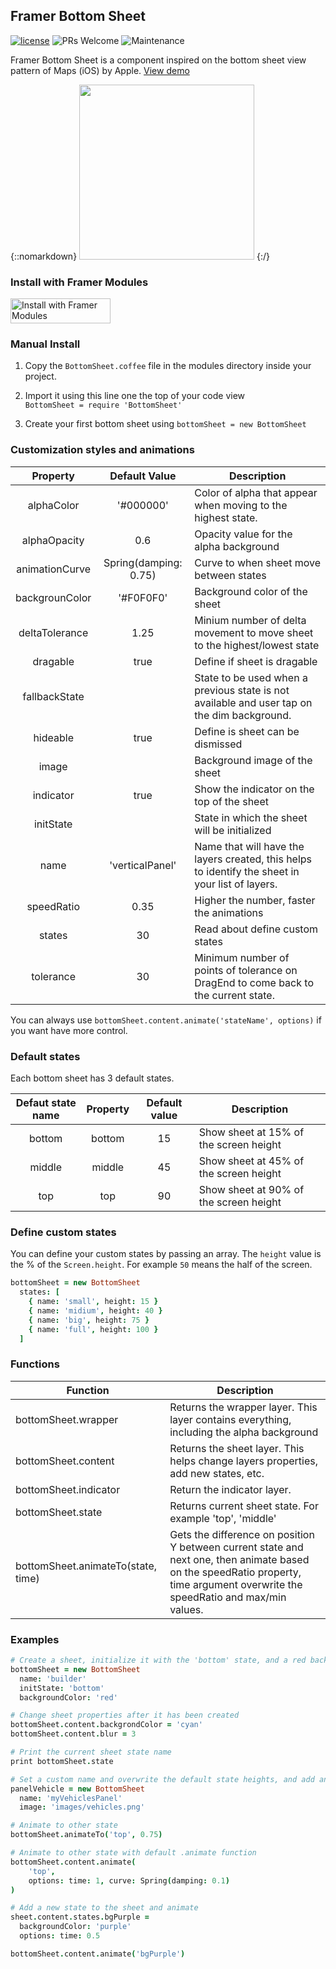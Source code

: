 ## Framer Bottom Sheet
[![license](https://img.shields.io/github/license/bpxl-labs/RemoteLayer.svg)](https://opensource.org/licenses/MIT)
![PRs Welcome](https://img.shields.io/badge/PRs-welcome-brightgreen.svg)
![Maintenance](https://img.shields.io/maintenance/yes/2018.svg)

Framer Bottom Sheet is a component inspired on the bottom sheet view pattern of Maps (iOS) by Apple. 
[View demo](https://framer.cloud/nDHim)

{::nomarkdown}
<img src="https://raw.githubusercontent.com/NocheVolta/FramerBottomSheet/master/bottomSheet.gif" width="280"/>
{:/}

### Install with Framer Modules

<a href='https://open.framermodules.com/Bottom Sheet'>
  <img alt='Install with Framer Modules'
  src='https://www.framermodules.com/assets/badge@2x.png' width='160' height='40' />
</a>

### Manual Install

1. Copy the `BottomSheet.coffee` file in the modules directory inside your project.

2. Import it using this line one the top of your code view   
`BottomSheet = require 'BottomSheet'`

3. Create your first bottom sheet using
`bottomSheet = new BottomSheet`

### Customization styles and animations

|    Property    | Default Value | Description                              |
| :------------: | :-----------: | ---------------------------------------- |
|   alphaColor   |    '#000000'    | Color of alpha that appear when moving to the highest state. |
|   alphaOpacity |    0.6        | Opacity value for the alpha background |
| animationCurve | Spring(damping: 0.75) | Curve to when sheet move between states |
| backgrounColor |    '#F0F0F0'    | Background color of the sheet            |
| deltaTolerance | 1.25           |  Minium number of delta movement to move sheet to the highest/lowest state |
|      dragable  | true          | Define if sheet is dragable |
| fallbackState  |              | State to be used when a previous state is not available and user tap on the dim background.  |
| hideable      | true           |  Define is sheet can be dismissed |
|     image      |               | Background image of the sheet            |
|      indicator | true          | Show the indicator on the top of the sheet |
|   initState    |               | State in which the sheet will be initialized |
|      name      | 'verticalPanel' | Name that will have the layers created, this helps to identify the sheet in your list of layers. |
| speedRatio     | 0.35         | Higher the number, faster the animations |
| states      | 30              | Read about define custom states  |
| tolerance      | 30           | Minimum number of points of tolerance on DragEnd to come back to the current state.  |

You can always use `bottomSheet.content.animate('stateName', options)` if you want have more control.

### Default states

Each bottom sheet has 3 default states.

| Defaut state name |   Property   | Default value | Description                    |
| :---------------: | :----------: | :-----------: | ------------------------------ |
|   bottom          | bottom       |      15       | Show sheet at 15% of the screen height  |
|   middle          | middle       |      45       | Show sheet at 45% of the screen height  |
|    top            |  top         |      90       | Show sheet at 90% of the screen height  |

### Define custom states

You can define your custom states by passing an array. The `height` value is the % of the `Screen.height`. For example `50` means the half of the screen.  

```coffeescript
bottomSheet = new BottomSheet
  states: [
    { name: 'small', height: 15 }
    { name: 'midium', height: 40 }
    { name: 'big', height: 75 }
    { name: 'full', height: 100 }
  ]
```

### Functions

| Function          | Description          |
| ----------------- | -------------------- |
| bottomSheet.wrapper | Returns the wrapper layer. This layer contains everything, including the alpha background |
| bottomSheet.content | Returns the sheet layer. This helps change layers properties, add new states, etc. |
| bottomSheet.indicator | Return the indicator layer. |
| bottomSheet.state | Returns current sheet state. For example 'top', 'middle' |
| bottomSheet.animateTo(state, time) | Gets the difference on position Y between current state and next one, then animate based on the speedRatio property, time argument overwrite the speedRatio and max/min values. |

### Examples

```coffeescript
# Create a sheet, initialize it with the 'bottom' state, and a red background
bottomSheet = new BottomSheet
  name: 'builder'
  initState: 'bottom'
  backgroundColor: 'red'

# Change sheet properties after it has been created
bottomSheet.content.backgrondColor = 'cyan'
bottomSheet.content.blur = 3

# Print the current sheet state name
print bottomSheet.state

# Set a custom name and overwrite the default state heights, and add an image as background
panelVehicle = new BottomSheet
  name: 'myVehiclesPanel'
  image: 'images/vehicles.png'

# Animate to other state
bottomSheet.animateTo('top', 0.75)

# Animate to other state with default .animate function
bottomSheet.content.animate(
	'top',
    options: time: 1, curve: Spring(damping: 0.1)
)

# Add a new state to the sheet and animate
sheet.content.states.bgPurple =
  backgroundColor: 'purple'
  options: time: 0.5

bottomSheet.content.animate('bgPurple')
```
